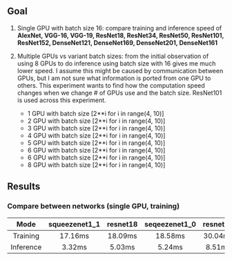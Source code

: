 ## Goal

1. Single GPU with batch size 16: compare training and inference speed of **AlexNet, VGG-16, VGG-19, ResNet18, ResNet34, ResNet50, ResNet101, 
ResNet152, DenseNet121, DenseNet169, DenseNet201, DenseNet161**

2. Multiple GPUs vs variant batch sizes: from the initial observation of using 8 GPUs to do inference using batch size with 16
gives me much lower speed. I assume this might be caused by communication between GPUs, but I am not sure what information is ported
from one GPU to others. This experiment wants to find how the computation speed changes 
when we change # of GPUs use and the batch size. ResNet101 is used across this experiment.
    - 1 GPU with batch size [2**i for i in range(4, 10)]
    - 2 GPU with batch size [2**i for i in range(4, 10)]
    - 3 GPU with batch size [2**i for i in range(4, 10)]
    - 4 GPU with batch size [2**i for i in range(4, 10)]
    - 5 GPU with batch size [2**i for i in range(4, 10)]
    - 6 GPU with batch size [2**i for i in range(4, 10)]
    - 6 GPU with batch size [2**i for i in range(4, 10)]
    - 8 GPU with batch size [2**i for i in range(4, 10)]
    
## Results

### Compare between networks (single GPU, training)

|   Mode  |squeezenet1_1| resnet18|seqeezenet1_0| resnet34| resnet50  |densenet121| vgg16 |densenet169| vgg19 |resnet101|densenet201|resnet152|densenet161|
|:-------:| :----------:|:-------:|:-----------:|:-------:|:---------:| ---------:|:-----:|:---------:|:-----:|:------:|:---------:|:-------:|:---------:|
|Training | 17.16ms     |18.09ms  |   18.58ms   | 30.04ms | 55.07ms   |  66.56ms  |76.74ms|  85.95ms  |88.35ms| 93.59ms| 108.81ms  |131.27ms |  131.55ms |
|Inference| 3.32ms      |5.03ms   |   5.24ms    | 8.51ms  | 15.74ms   |20.289ms   |23.83ms|  27.73ms  |27.66ms| 26.65ms|  36.27    |38.01ms  |   41.19ms |
